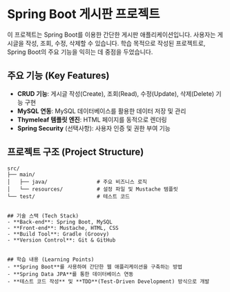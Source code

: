 # Spring Boot 게시판 프로젝트

이 프로젝트는 Spring Boot를 이용한 간단한 게시판 애플리케이션입니다. 사용자는 게시글을 작성, 조회, 수정, 삭제할 수 있습니다. 학습 목적으로 작성된 프로젝트로, Spring Boot의 주요 기능을 익히는 데 중점을 두었습니다.

## 주요 기능 (Key Features)
- **CRUD 기능**: 게시글 작성(Create), 조회(Read), 수정(Update), 삭제(Delete) 기능 구현
- **MySQL 연동**: MySQL 데이터베이스를 활용한 데이터 저장 및 관리
- **Thymeleaf 템플릿 엔진**: HTML 페이지를 동적으로 렌더링
- **Spring Security** (선택사항): 사용자 인증 및 권한 부여 기능

## 프로젝트 구조 (Project Structure)
```plaintext
src/
├── main/
│   ├── java/                # 주요 비즈니스 로직
│   └── resources/           # 설정 파일 및 Mustache 템플릿
└── test/                    # 테스트 코드


## 기술 스택 (Tech Stack)
- **Back-end**: Spring Boot, MySQL
- **Front-end**: Mustache, HTML, CSS
- **Build Tool**: Gradle (Groovy)
- **Version Control**: Git & GitHub


## 학습 내용 (Learning Points)
- **Spring Boot**를 사용하여 간단한 웹 애플리케이션을 구축하는 방법
- **Spring Data JPA**를 통한 데이터베이스 연동
- **테스트 코드 작성** 및 **TDD**(Test-Driven Development) 방식으로 개발
